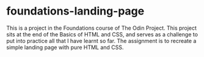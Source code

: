 # foundations-landing-page

This is a project in the Foundations course of The Odin Project. This project sits at the end of the Basics of HTML and CSS, and serves as a challenge to put into practice all that I have learnt so far. The assignment is to recreate a simple landing page with pure HTML and CSS.